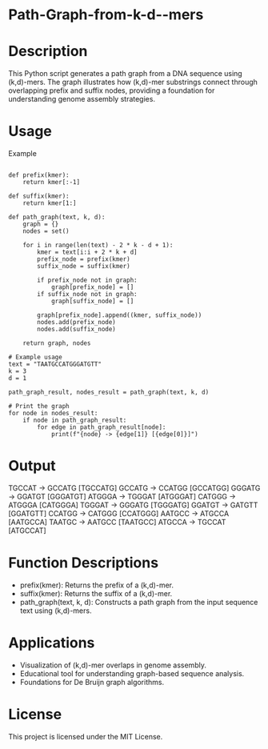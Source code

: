 # Path-Graph-from-k-d--mers

# Description
This Python script generates a path graph from a DNA sequence using (k,d)-mers. The graph illustrates how (k,d)-mer substrings connect through overlapping prefix and suffix nodes, providing a foundation for understanding genome assembly strategies.

# Usage
Example
```

def prefix(kmer):
    return kmer[:-1]

def suffix(kmer):
    return kmer[1:]

def path_graph(text, k, d):
    graph = {}
    nodes = set()

    for i in range(len(text) - 2 * k - d + 1):
        kmer = text[i:i + 2 * k + d]
        prefix_node = prefix(kmer)
        suffix_node = suffix(kmer)

        if prefix_node not in graph:
            graph[prefix_node] = []
        if suffix_node not in graph:
            graph[suffix_node] = []

        graph[prefix_node].append((kmer, suffix_node))
        nodes.add(prefix_node)
        nodes.add(suffix_node)

    return graph, nodes

# Example usage
text = "TAATGCCATGGGATGTT"
k = 3
d = 1

path_graph_result, nodes_result = path_graph(text, k, d)

# Print the graph
for node in nodes_result:
    if node in path_graph_result:
        for edge in path_graph_result[node]:
            print(f"{node} -> {edge[1]} [{edge[0]}]")

```
# Output

TGCCAT -> GCCATG [TGCCATG]
GCCATG -> CCATGG [GCCATGG]
GGGATG -> GGATGT [GGGATGT]
ATGGGA -> TGGGAT [ATGGGAT]
CATGGG -> ATGGGA [CATGGGA]
TGGGAT -> GGGATG [TGGGATG]
GGATGT -> GATGTT [GGATGTT]
CCATGG -> CATGGG [CCATGGG]
AATGCC -> ATGCCA [AATGCCA]
TAATGC -> AATGCC [TAATGCC]
ATGCCA -> TGCCAT [ATGCCAT]

# Function Descriptions
* prefix(kmer): Returns the prefix of a (k,d)-mer.
* suffix(kmer): Returns the suffix of a (k,d)-mer.
* path_graph(text, k, d): Constructs a path graph from the input sequence text using (k,d)-mers.

# Applications
* Visualization of (k,d)-mer overlaps in genome assembly.
* Educational tool for understanding graph-based sequence analysis.
* Foundations for De Bruijn graph algorithms.

# License
This project is licensed under the MIT License.

